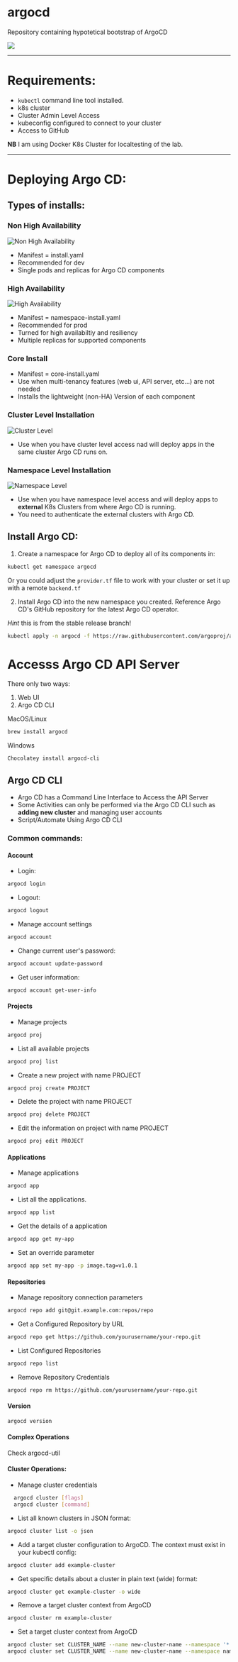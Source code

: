 # argocd
Repository containing hypotetical bootstrap of ArgoCD

<a href="https://argo-cd.readthedocs.io/en/stable/"><img src="https://argo-cd.readthedocs.io/en/stable/assets/logo.png" /></a>

---

# Requirements:
- `kubectl` command line tool installed.
- k8s cluster
- Cluster Admin Level Access
- kubeconfig configured to connect to your cluster
- Access to GitHub

**NB** I am using Docker K8s Cluster for localtesting of the lab.

---


# Deploying Argo CD:

## Types of installs:

### Non High Availability

![Non High Availability](images/non-ha.png)

- Manifest = install.yaml
- Recommended for dev
- Single pods and replicas for Argo CD components

### High Availability

![High Availability](images/ha.png)
- Manifest = namespace-install.yaml
- Recommended for prod
- Turned for high availabiltiy and resiliency
- Multiple replicas for supported components

### Core Install
- Manifest = core-install.yaml
- Use when multi-tenancy features (web ui, API server, etc...) are not needed
- Installs the lightweight (non-HA) Version of each component

### Cluster Level Installation

![Cluster Level](images/cluster-level.png)

- Use when you have cluster level access nad will deploy apps in the same cluster Argo CD runs on.

### Namespace Level Installation

![Namespace Level](images/ns-level.png)

- Use when you have namespace level access and will deploy apps to **external** K8s Clusters from where Argo CD is running.
- You need to authenticate the external clusters with Argo CD.

## Install Argo CD:

1. Create a namespace for Argo CD to deploy all of its components in:

```bash
kubectl get namespace argocd
``` 
Or you could adjust the ```provider.tf``` file to work with your cluster or set it up with a remote ```backend.tf``` 

2. Install Argo CD into the new namespace you created. Reference Argo CD's GitHub repository for the latest Argo CD operator.


*Hint* this is from the stable release branch!
```bash
kubectl apply -n argocd -f https://raw.githubusercontent.com/argoproj/argo-cd/stable/manifests/install.yaml
```

# Accesss Argo CD API Server

There only two ways:

1. Web UI
2. Argo CD CLI


MacOS/Linux
```bash
brew install argocd
```

Windows
```pwsh
Chocolatey install argocd-cli
```


## Argo CD CLI

- Argo CD has a Command Line Interface to Access the API Server
- Some Activities can only be performed via the Argo CD CLI such as **adding new cluster** and managing user accounts
- Script/Automate Using Argo CD CLI

### Common commands:
#### Account
- Login:
```bash
argocd login
```
- Logout:
```bash
argocd logout
```
- Manage account settings
```bash
argocd account
```
- Change current user's password:
```bash
argocd account update-password
```
- Get user information:
```bash
argocd account get-user-info
```
#### Projects
- Manage projects
```bash
argocd proj
```
- List all available projects
```bash
argocd proj list
```
- Create a new project with name PROJECT
```bash
argocd proj create PROJECT
```
- Delete the project with name PROJECT
```bash
argocd proj delete PROJECT
```
- Edit the information on project with name PROJECT
```bash
argocd proj edit PROJECT
```
#### Applications
- Manage applications
```bash
argocd app
```
- List all the applications.
```bash
argocd app list
```
- Get the details of a application
```bash
argocd app get my-app
```
- Set an override parameter
```bash
argocd app set my-app -p image.tag=v1.0.1
```
#### Repositories
- Manage repository connection parameters
```bash
argocd repo add git@git.example.com:repos/repo
```
- Get a Configured Repository by URL
```bash
argocd repo get https://github.com/yourusername/your-repo.git
```
- List Configured Repositories
```bash
argocd repo list
```
- Remove Repository Credentials
```bash
argocd repo rm https://github.com/yourusername/your-repo.git
```
#### Version 
```bash
argocd version 
```
#### Complex Operations

Check argocd-util

#### Cluster Operations:

- Manage cluster credentials
```bash
  argocd cluster [flags]
  argocd cluster [command]
```
- List all known clusters in JSON format:
```bash 
argocd cluster list -o json
```
- Add a target cluster configuration to ArgoCD. The context must exist in your kubectl config:
```bash 
argocd cluster add example-cluster
```
- Get specific details about a cluster in plain text (wide) format:
```bash 
argocd cluster get example-cluster -o wide
```
- Remove a target cluster context from ArgoCD
```bash 
argocd cluster rm example-cluster
```
- Set a target cluster context from ArgoCD
```bash 
argocd cluster set CLUSTER_NAME --name new-cluster-name --namespace '*'
argocd cluster set CLUSTER_NAME --name new-cluster-name --namespace namespace-one --namespace namespace-two
```